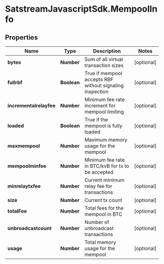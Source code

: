 # SatstreamJavascriptSdk.MempoolInfo

## Properties
Name | Type | Description | Notes
------------ | ------------- | ------------- | -------------
**bytes** | **Number** | Sum of all virtual transaction sizes | [optional] 
**fullrbf** | **Boolean** | True if mempool accepts RBF without signaling inspection | [optional] 
**incrementalrelayfee** | **Number** | Minimum fee rate increment for mempool limiting | [optional] 
**loaded** | **Boolean** | True if the mempool is fully loaded | [optional] 
**maxmempool** | **Number** | Maximum memory usage for the mempool | [optional] 
**mempoolminfee** | **Number** | Minimum fee rate in BTC/kvB for tx to be accepted | [optional] 
**minrelaytxfee** | **Number** | Current minimum relay fee for transactions | [optional] 
**size** | **Number** | Current tx count | [optional] 
**totalFee** | **Number** | Total fees for the mempool in BTC | [optional] 
**unbroadcastcount** | **Number** | Number of unbroadcast transactions | [optional] 
**usage** | **Number** | Total memory usage for the mempool | [optional] 
